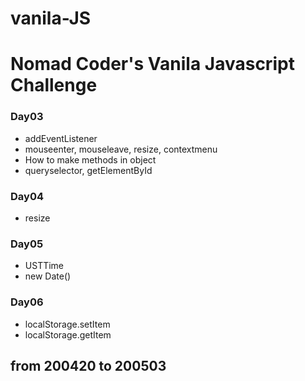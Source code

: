 # vanila-JS
# Nomad Coder's Vanila Javascript Challenge
### Day03
- addEventListener
- mouseenter, mouseleave, resize, contextmenu
- How to make methods in object
- queryselector, getElementById

### Day04
 - resize

### Day05
 - USTTime
 - new Date()

### Day06
 - localStorage.setItem
 - localStorage.getItem

## from 200420 to 200503
